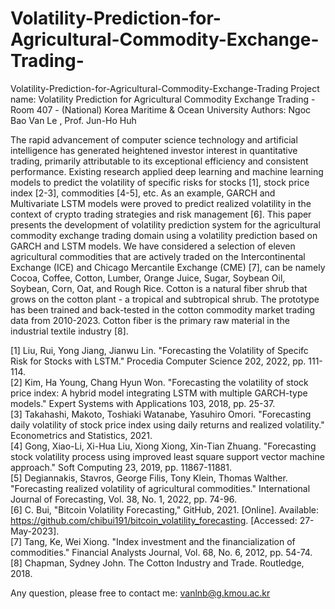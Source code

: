 # Volatility-Prediction-for-Agricultural-Commodity-Exchange-Trading-
Volatility-Prediction-for-Agricultural-Commodity-Exchange-Trading
Project name: Volatility Prediction for Agricultural Commodity Exchange Trading - Room 407 - (National) Korea Maritime & Ocean University Authors: Ngoc Bao Van Le , Prof. Jun-Ho Huh

The rapid advancement of computer science technology and artificial intelligence has generated heightened investor interest in quantitative trading, primarily attributable to its exceptional efficiency and consistent performance. Existing research applied deep learning and machine learning models to predict the volatility of specific risks for stocks [1], stock price index [2-3], commodities [4-5], etc. As an example, GARCH and Multivariate LSTM models were proved to predict realized volatility in the context of crypto trading strategies and risk management [6]. 
This paper presents the development of volatility prediction system for the agricultural commodity exchange trading domain using a volatility prediction based on GARCH and LSTM models.  We have considered a selection of eleven agricultural commodities that are actively traded on the Intercontinental Exchange (ICE) and Chicago Mercantile Exchange (CME) [7], can be namely Cocoa, Coffee, Cotton, Lumber, Orange Juice, Sugar, Soybean Oil, Soybean, Corn, Oat, and Rough Rice. Cotton is a natural fiber shrub that grows on the cotton plant - a tropical and subtropical shrub. The prototype has been trained and back-tested in the cotton commodity market trading data from 2010-2023. Cotton fiber is the primary raw material in the industrial textile industry [8].  

[1] Liu, Rui, Yong Jiang, Jianwu Lin. "Forecasting the Volatility of Specifc Risk for Stocks with LSTM." Procedia Computer Science 202, 2022, pp. 111-114.  
[2]	Kim, Ha Young, Chang Hyun Won. "Forecasting the volatility of stock price index: A hybrid model integrating LSTM with multiple GARCH-type models." Expert Systems with Applications 103, 2018, pp. 25-37.  
[3]	Takahashi, Makoto, Toshiaki Watanabe, Yasuhiro Omori. "Forecasting daily volatility of stock price index using daily returns and realized volatility." Econometrics and Statistics, 2021.  
[4]	Gong, Xiao-Li, Xi-Hua Liu, Xiong Xiong, Xin-Tian Zhuang. "Forecasting stock volatility process using improved least square support vector machine approach." Soft Computing 23, 2019, pp. 11867-11881.  
[5]	Degiannakis, Stavros, George Filis, Tony Klein, Thomas Walther. "Forecasting realized volatility of agricultural commodities." International Journal of Forecasting, Vol. 38, No. 1, 2022, pp. 74-96.  
[6] C. Bui, "Bitcoin Volatility Forecasting," GitHub, 2021. [Online]. Available: https://github.com/chibui191/bitcoin_volatility_forecasting. [Accessed: 27-May-2023].  
[7] Tang, Ke, Wei Xiong. "Index investment and the financialization of commodities." Financial Analysts Journal, Vol. 68, No. 6, 2012, pp. 54-74.  
[8] Chapman, Sydney John. The Cotton Industry and Trade. Routledge, 2018.

Any question, please free to contact me: vanlnb@g.kmou.ac.kr
